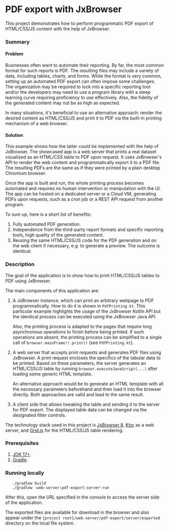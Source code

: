 # PDF export with JxBrowser

This project demonstrates how to perform programmatic PDF export of HTML/CSS/JS content
with the help of JxBrowser.

### Summary

#### Problem

Businesses often want to automate their reporting. By far, the most common format for
such reports is PDF. The resulting files may include a variety of data, including tables,
charts, and forms. While the format is very common, setting up an automated PDF export 
can often impose some challenges. The organization may be required to lock into 
a specific reporting tool and/or the developers may need to use a program library 
with a steep learning curve requiring proficiency to use effectively. Also, the fidelity 
of the generated content may not be as high as expected.

In many situations, it's beneficial to use an alternative approach: render the desired 
content as HTML/CSS/JS and print it to PDF via the built-in printing mechanism of a web browser.

#### Solution

This example shows how the latter could be implemented with the help of JxBrowser.
The showcased app is a web server that prints a real dataset visualized as an HTML/CSS table
to PDF upon request. It uses JxBrowser's API to render the web content and programmatically 
export it to a PDF file. The resulting PDFs are the same as if they were printed by a plain 
desktop Chromium browser.

Once the app is built and run, the whole printing process becomes automated and 
requires no human intervention or manipulation with the UI. The app can be hosted on 
a dedicated server or a Cloud VM, generating PDFs upon requests, such as a cron job 
or a REST API request from another program.

To sum up, here is a short list of benefits:

1. Fully automated PDF generation.
2. Independence from the third-party report formats and specific reporting tools, 
   high quality of the generated content.
3. Reusing the same HTML/CSS/JS code for the PDF generation and on the web
   client if necessary, e.g. to generate a preview. The outcome is identical.

### Description

The goal of the application is to show how to print HTML/CSS/JS tables to PDF 
using JxBrowser.

The main components of this application are:

1. A JxBrowser instance, which can print an arbitrary webpage to PDF programmatically.
   How to do it is shown in `PdfPrinting.kt`. This particular example highlights
   the usage of the JxBrowser Kotlin API but the identical process can be executed
   using the JxBrowser Java API.

   Also, the printing process is adapted to the pages that require long asynchronous
   operations to finish before being printed. If such operations are absent, the printing
   process can be simplified to a single call of `browser.mainFrame!!.print()`
   (see `PdfPrinting.kt`).

2. A web server that accepts print requests and generates PDF files using JxBrowser.
   A print request encloses the specifics of the tabular data to be printed. Based
   on these parameters, the server generates an HTML/CSS/JS table by running
   `browser.executeJavaScript(...)` after loading some generic HTML template.

   An alternative approach would be to generate an HTML template with all the
   necessary parameters beforehand and then load it into the browser directly.
   Both approaches are valid and lead to the same result.

3. A client side that allows tweaking the table and sending it to the server for PDF export.
   The displayed table data can be changed via the designated filter controls.

The technology stack used in this project is [JxBrowser 8][jxbrowser], [Ktor][ktor]
as a web server, and [Grid.js][gridjs] for the HTML/CSS/JS table rendering.

### Prerequisites

1. [JDK 17+][jdk].
2. [Gradle][gradle].

### Running locally

```shell
   ./gradlew build
   ./gradlew :web-server:pdf-export:server:run
```

After this, open the URL specified in the console to access the server side of the application.

The exported files are available for download in the browser and also appear
under the `{project root}/web-server/pdf-export/server/exported` directory
on the local file system.

[jxbrowser]: https://teamdev.com/jxbrowser

[ktor]: https://ktor.io

[gridjs]: https://gridjs.io

[jdk]: https://www.azul.com/downloads/#zulu

[gradle]: https://gradle.org/install
